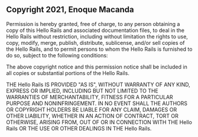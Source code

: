 ## Copyright 2021, Enoque Macanda

Permission is hereby granted, free of charge, to any person obtaining a copy of this Hello Rails and associated documentation files, to deal in the Hello Rails without restriction, including without limitation the rights to use, copy, modify, merge, publish, distribute, sublicense, and/or sell copies of the Hello Rails, and to permit persons to whom the Hello Rails is furnished to do so, subject to the following conditions:

The above copyright notice and this permission notice shall be included in all copies or substantial portions of the Hello Rails.

THE Hello Rails IS PROVIDED "AS IS", WITHOUT WARRANTY OF ANY KIND, EXPRESS OR IMPLIED, INCLUDING BUT NOT LIMITED TO THE WARRANTIES OF MERCHANTABILITY, FITNESS FOR A PARTICULAR PURPOSE AND NONINFRINGEMENT. IN NO EVENT SHALL THE AUTHORS OR COPYRIGHT HOLDERS BE LIABLE FOR ANY CLAIM, DAMAGES OR OTHER LIABILITY, WHETHER IN AN ACTION OF CONTRACT, TORT OR OTHERWISE, ARISING FROM, OUT OF OR IN CONNECTION WITH THE Hello Rails OR THE USE OR OTHER DEALINGS IN THE Hello Rails.
